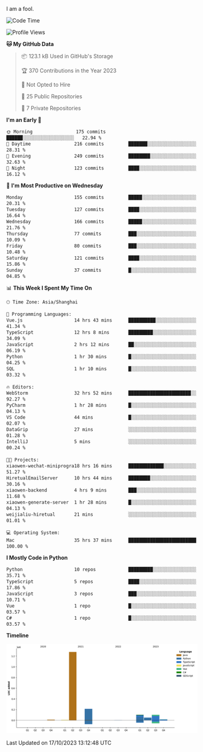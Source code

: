 I am a fool.

<!--START_SECTION:waka-->
![Code Time](http://img.shields.io/badge/Code%20Time-792%20hrs%207%20mins-blue)

![Profile Views](http://img.shields.io/badge/Profile%20Views-0-blue)

**🐱 My GitHub Data** 

> 📦 123.1 kB Used in GitHub's Storage 
 > 
> 🏆 370 Contributions in the Year 2023
 > 
> 🚫 Not Opted to Hire
 > 
> 📜 25 Public Repositories 
 > 
> 🔑 7 Private Repositories 
 > 
**I'm an Early 🐤** 

```text
🌞 Morning                175 commits         ██████░░░░░░░░░░░░░░░░░░░   22.94 % 
🌆 Daytime                216 commits         ███████░░░░░░░░░░░░░░░░░░   28.31 % 
🌃 Evening                249 commits         ████████░░░░░░░░░░░░░░░░░   32.63 % 
🌙 Night                  123 commits         ████░░░░░░░░░░░░░░░░░░░░░   16.12 % 
```
📅 **I'm Most Productive on Wednesday** 

```text
Monday                   155 commits         █████░░░░░░░░░░░░░░░░░░░░   20.31 % 
Tuesday                  127 commits         ████░░░░░░░░░░░░░░░░░░░░░   16.64 % 
Wednesday                166 commits         █████░░░░░░░░░░░░░░░░░░░░   21.76 % 
Thursday                 77 commits          ███░░░░░░░░░░░░░░░░░░░░░░   10.09 % 
Friday                   80 commits          ███░░░░░░░░░░░░░░░░░░░░░░   10.48 % 
Saturday                 121 commits         ████░░░░░░░░░░░░░░░░░░░░░   15.86 % 
Sunday                   37 commits          █░░░░░░░░░░░░░░░░░░░░░░░░   04.85 % 
```


📊 **This Week I Spent My Time On** 

```text
🕑︎ Time Zone: Asia/Shanghai

💬 Programming Languages: 
Vue.js                   14 hrs 43 mins      ██████████░░░░░░░░░░░░░░░   41.34 % 
TypeScript               12 hrs 8 mins       █████████░░░░░░░░░░░░░░░░   34.09 % 
JavaScript               2 hrs 12 mins       ██░░░░░░░░░░░░░░░░░░░░░░░   06.19 % 
Python                   1 hr 30 mins        █░░░░░░░░░░░░░░░░░░░░░░░░   04.25 % 
SQL                      1 hr 10 mins        █░░░░░░░░░░░░░░░░░░░░░░░░   03.32 % 

🔥 Editors: 
WebStorm                 32 hrs 52 mins      ███████████████████████░░   92.27 % 
PyCharm                  1 hr 28 mins        █░░░░░░░░░░░░░░░░░░░░░░░░   04.13 % 
VS Code                  44 mins             █░░░░░░░░░░░░░░░░░░░░░░░░   02.07 % 
DataGrip                 27 mins             ░░░░░░░░░░░░░░░░░░░░░░░░░   01.28 % 
IntelliJ                 5 mins              ░░░░░░░░░░░░░░░░░░░░░░░░░   00.24 % 

🐱‍💻 Projects: 
xiaowen-wechat-miniprogra18 hrs 16 mins      █████████████░░░░░░░░░░░░   51.27 % 
HiretualEmailServer      10 hrs 44 mins      ████████░░░░░░░░░░░░░░░░░   30.16 % 
xiaowen-backend          4 hrs 9 mins        ███░░░░░░░░░░░░░░░░░░░░░░   11.68 % 
xiaowen-generate-server  1 hr 28 mins        █░░░░░░░░░░░░░░░░░░░░░░░░   04.13 % 
weijialiu-hiretual       21 mins             ░░░░░░░░░░░░░░░░░░░░░░░░░   01.01 % 

💻 Operating System: 
Mac                      35 hrs 37 mins      █████████████████████████   100.00 % 
```

**I Mostly Code in Python** 

```text
Python                   10 repos            █████████░░░░░░░░░░░░░░░░   35.71 % 
TypeScript               5 repos             ████░░░░░░░░░░░░░░░░░░░░░   17.86 % 
JavaScript               3 repos             ███░░░░░░░░░░░░░░░░░░░░░░   10.71 % 
Vue                      1 repo              █░░░░░░░░░░░░░░░░░░░░░░░░   03.57 % 
C#                       1 repo              █░░░░░░░░░░░░░░░░░░░░░░░░   03.57 % 
```



**Timeline**

![Lines of Code chart](https://raw.githubusercontent.com/VeejaLiu/VeejaLiu/master/assets/bar_graph.png)


 Last Updated on 17/10/2023 13:12:48 UTC
<!--END_SECTION:waka-->
